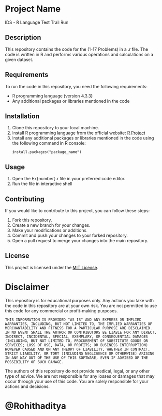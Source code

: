 # Project Name
IDS - R Language Test Trail Run
## Description
This repository contains the code for the (1-17 Problems) in a .r file. The code is written in R and performs various operations and calculations on a given dataset.

## Requirements
To run the code in this repository, you need the following requirements:

- R programming language (version 4.3.3)
- Any additional packages or libraries mentioned in the code

## Installation
1. Clone this repository to your local machine.
2. Install R programming language from the official website: [R Project](https://www.r-project.org/)
3. Install any additional packages or libraries mentioned in the code using the following command in R console:
    ```
    install.packages("package_name")
    ```

## Usage
1. Open the Ex{number}.r file in your preferred code editor.
2. Run the file in interactive shell

## Contributing
If you would like to contribute to this project, you can follow these steps:

1. Fork this repository.
2. Create a new branch for your changes.
3. Make your modifications or additions.
4. Commit and push your changes to your forked repository.
5. Open a pull request to merge your changes into the main repository.

## License
This project is licensed under the [MIT License](LICENSE).

# Disclaimer
This repository is for educational purposes only. Any actions you take with the code in this repository are at your own risk. You are not permitted to use this code for any commercial or profit-making purposes.
```
THIS INFORMATION IS PROVIDED "AS IS" AND ANY EXPRESS OR IMPLIED WARRANTIES, INCLUDING, BUT NOT LIMITED TO, THE IMPLIED WARRANTIES OF MERCHANTABILITY AND FITNESS FOR A PARTICULAR PURPOSE ARE DISCLAIMED. IN NO EVENT SHALL THE AUTHOR OR CONTRIBUTORS BE LIABLE FOR ANY DIRECT, INDIRECT, INCIDENTAL, SPECIAL, EXEMPLARY, OR CONSEQUENTIAL DAMAGES (INCLUDING, BUT NOT LIMITED TO, PROCUREMENT OF SUBSTITUTE GOODS OR SERVICES; LOSS OF USE, DATA, OR PROFITS; OR BUSINESS INTERRUPTION) HOWEVER CAUSED AND ON ANY THEORY OF LIABILITY, WHETHER IN CONTRACT, STRICT LIABILITY, OR TORT (INCLUDING NEGLIGENCE OR OTHERWISE) ARISING IN ANY WAY OUT OF THE USE OF THIS SOFTWARE, EVEN IF ADVISED OF THE POSSIBILITY OF SUCH DAMAGE.
```
The authors of this repository do not provide medical, legal, or any other type of advice. We are not responsible for any losses or damages that may occur through your use of this code. You are solely responsible for your actions and decisions.

# @Rohithaditya